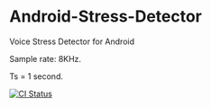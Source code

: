 # Android-Stress-Detector
Voice Stress Detector for Android

Sample rate: 8KHz.

Ts = 1 second.

[![CI Status](https://circleci.com/gh/maxmousee/Android-Stress-Detector.svg?style=shield&circle-token=:circle-token)](https://circleci.com/gh/maxmousee/Android-Stress-Detector)